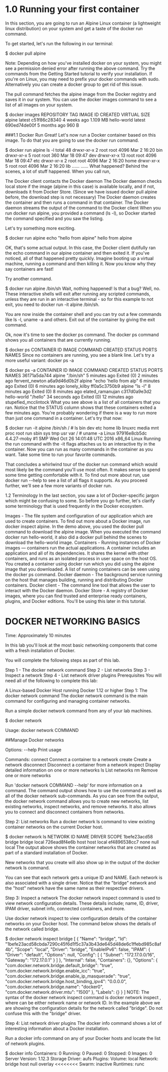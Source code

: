 
# 1.0 Running your first container
In this section, you are going to run an Alpine Linux container (a lightweight linux distribution) on your system and get a taste of the docker run command.

To get started, let's run the following in our terminal:

$ docker pull alpine

Note: Depending on how you've installed docker on your system, you might see a permission denied error after running the above command. Try the commands from the Getting Started tutorial to verify your installation. If you're on Linux, you may need to prefix your docker commands with sudo. Alternatively you can create a docker group to get rid of this issue.

The pull command fetches the alpine image from the Docker registry and saves it in our system. You can use the docker images command to see a list of all images on your system.

$ docker images
REPOSITORY              TAG                 IMAGE ID            CREATED             VIRTUAL SIZE
alpine                  latest              c51f86c28340        4 weeks ago         1.109 MB
hello-world             latest              690ed74de00f        5 months ago        960 B

###1.1 Docker Run
Great! Let's now run a Docker container based on this image. To do that you are going to use the docker run command.

$ docker run alpine ls -l
total 48
drwxr-xr-x    2 root     root          4096 Mar  2 16:20 bin
drwxr-xr-x    5 root     root           360 Mar 18 09:47 dev
drwxr-xr-x   13 root     root          4096 Mar 18 09:47 etc
drwxr-xr-x    2 root     root          4096 Mar  2 16:20 home
drwxr-xr-x    5 root     root          4096 Mar  2 16:20 lib
......
......
What happened? Behind the scenes, a lot of stuff happened. When you call run,

The Docker client contacts the Docker daemon
The Docker daemon checks local store if the image (alpine in this case) is available locally, and if not, downloads it from Docker Store. (Since we have issued docker pull alpine before, the download step is not necessary)
The Docker daemon creates the container and then runs a command in that container.
The Docker daemon streams the output of the command to the Docker client
When you run docker run alpine, you provided a command (ls -l), so Docker started the command specified and you saw the listing.

Let's try something more exciting.

$ docker run alpine echo "hello from alpine"
hello from alpine

OK, that's some actual output. In this case, the Docker client dutifully ran the echo command in our alpine container and then exited it. If you've noticed, all of that happened pretty quickly. Imagine booting up a virtual machine, running a command and then killing it. Now you know why they say containers are fast!

Try another command.

$ docker run alpine /bin/sh
Wait, nothing happened! Is that a bug? Well, no. These interactive shells will exit after running any scripted commands, unless they are run in an interactive terminal - so for this example to not exit, you need to docker run -it alpine /bin/sh.

You are now inside the container shell and you can try out a few commands like ls -l, uname -a and others. Exit out of the container by giving the exit command.

Ok, now it's time to see the docker ps command. The docker ps command shows you all containers that are currently running.

$ docker ps
CONTAINER ID        IMAGE               COMMAND             CREATED             STATUS              PORTS               NAMES
Since no containers are running, you see a blank line. Let's try a more useful variant: docker ps -a

$ docker ps -a
CONTAINER ID        IMAGE               COMMAND                  CREATED             STATUS                      PORTS               NAMES
36171a5da744        alpine              "/bin/sh"                5 minutes ago       Exited (0) 2 minutes ago                        fervent_newton
a6a9d46d0b2f        alpine             "echo 'hello from alp"    6 minutes ago       Exited (0) 6 minutes ago                        lonely_kilby
ff0a5c3750b9        alpine             "ls -l"                   8 minutes ago       Exited (0) 8 minutes ago                        elated_ramanujan
c317d0a9e3d2        hello-world         "/hello"                 34 seconds ago      Exited (0) 12 minutes ago                       stupefied_mcclintock
What you see above is a list of all containers that you ran. Notice that the STATUS column shows that these containers exited a few minutes ago. You're probably wondering if there is a way to run more than just one command in a container. Let's try that now:

$ docker run -it alpine /bin/sh
/ # ls
bin      dev      etc      home     lib      linuxrc  media    mnt      proc     root     run      sbin     sys      tmp      usr      var
/ # uname -a
Linux 97916e8cb5dc 4.4.27-moby #1 SMP Wed Oct 26 14:01:48 UTC 2016 x86_64 Linux
Running the run command with the -it flags attaches us to an interactive tty in the container. Now you can run as many commands in the container as you want. Take some time to run your favorite commands.

That concludes a whirlwind tour of the docker run command which would most likely be the command you'll use most often. It makes sense to spend some time getting comfortable with it. To find out more about run, use docker run --help to see a list of all flags it supports. As you proceed further, we'll see a few more variants of docker run.

1.2 Terminology
In the last section, you saw a lot of Docker-specific jargon which might be confusing to some. So before you go further, let's clarify some terminology that is used frequently in the Docker ecosystem.

Images - The file system and configuration of our application which are used to create containers. To find out more about a Docker image, run docker inspect alpine. In the demo above, you used the docker pull command to download the alpine image. When you executed the command docker run hello-world, it also did a docker pull behind the scenes to download the hello-world image.
Containers - Running instances of Docker images — containers run the actual applications. A container includes an application and all of its dependencies. It shares the kernel with other containers, and runs as an isolated process in user space on the host OS. You created a container using docker run which you did using the alpine image that you downloaded. A list of running containers can be seen using the docker ps command.
Docker daemon - The background service running on the host that manages building, running and distributing Docker containers.
Docker client - The command line tool that allows the user to interact with the Docker daemon.
Docker Store - A registry of Docker images, where you can find trusted and enterprise ready containers, plugins, and Docker editions. You'll be using this later in this tutorial.



# DOCKER NETWORKING BASICS

Time: Approximately 10 minutes

In this lab you'll look at the most basic networking components that come with a fresh installation of Docker.

You will complete the following steps as part of this lab.

Step 1 - The docker network command
Step 2 - List networks
Step 3 - Inspect a network
Step 4 - List network driver plugins
Prerequisites
You will need all of the following to complete this lab:

A Linux-based Docker Host running Docker 1.12 or higher
Step 1: The docker network command
The docker network command is the main command for configuring and managing container networks.

Run a simple docker network command from any of your lab machines.

$ docker network

Usage:  docker network COMMAND

##Manage Docker networks

Options:
      --help   Print usage

Commands:
  connect     Connect a container to a network
  create      Create a network
  disconnect  Disconnect a container from a network
  inspect     Display detailed information on one or more networks
  ls          List networks
  rm          Remove one or more networks

Run 'docker network COMMAND --help' for more information on a command.
The command output shows how to use the command as well as all of the docker network sub-commands. As you can see from the output, the docker network command allows you to create new networks, list existing networks, inspect networks, and remove networks. It also allows you to connect and disconnect containers from networks.

Step 2: List networks
Run a docker network ls command to view existing container networks on the current Docker host.

$ docker network ls
NETWORK ID          NAME                DRIVER              SCOPE
1befe23acd58        bridge              bridge              local
726ead8f4e6b        host                host                local
ef4896538cc7        none                null                local
The output above shows the container networks that are created as part of a standard installation of Docker.

New networks that you create will also show up in the output of the docker network ls command.

You can see that each network gets a unique ID and NAME. Each network is also associated with a single driver. Notice that the "bridge" network and the "host" network have the same name as their respective drivers.

Step 3: Inspect a network
The docker network inspect command is used to view network configuration details. These details include; name, ID, driver, IPAM driver, subnet info, connected containers, and more.

Use docker network inspect to view configuration details of the container networks on your Docker host. The command below shows the details of the network called bridge.

$ docker network inspect bridge
[
    {
        "Name": "bridge",
        "Id": "1befe23acd58cbda7290c45f6d1f5c37a3b43de645d48de6c1ffebd985c8af4b",
        "Scope": "local",
        "Driver": "bridge",
        "EnableIPv6": false,
        "IPAM": {
            "Driver": "default",
            "Options": null,
            "Config": [
                {
                    "Subnet": "172.17.0.0/16",
                    "Gateway": "172.17.0.1"
                }
            ]
        },
        "Internal": false,
        "Containers": {},
        "Options": {
            "com.docker.network.bridge.default_bridge": "true",
            "com.docker.network.bridge.enable_icc": "true",
            "com.docker.network.bridge.enable_ip_masquerade": "true",
            "com.docker.network.bridge.host_binding_ipv4": "0.0.0.0",
            "com.docker.network.bridge.name": "docker0",
            "com.docker.network.driver.mtu": "1500"
        },
        "Labels": {}
    }
]
NOTE: The syntax of the docker network inspect command is docker network inspect <network>, where <network> can be either network name or network ID. In the example above we are showing the configuration details for the network called "bridge". Do not confuse this with the "bridge" driver.

Step 4: List network driver plugins
The docker info command shows a lot of interesting information about a Docker installation.

Run a docker info command on any of your Docker hosts and locate the list of network plugins.

$ docker info
Containers: 0
 Running: 0
 Paused: 0
 Stopped: 0
Images: 0
Server Version: 1.12.3
Storage Driver: aufs
<Snip>
Plugins:
 Volume: local
 Network: bridge host null overlay    <<<<<<<<
Swarm: inactive
Runtimes: runc
<Snip>
